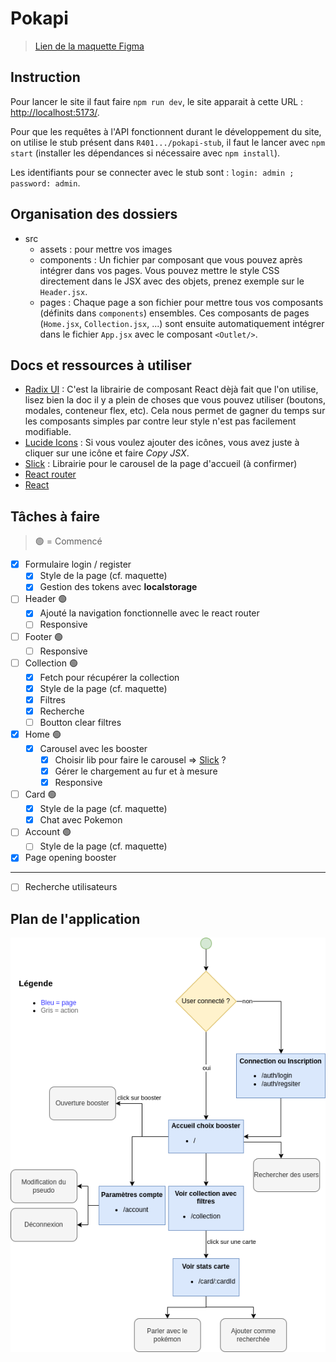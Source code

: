 # Pokapi

> [Lien de la maquette Figma](https://www.figma.com/design/psU19cATXeNnEl7xmLXVrJ/Pokemon?node-id=0-1&t=ld5RRQsjuS7JdJmA-1)

## Instruction

Pour lancer le site il faut faire `npm run dev`, le site apparait à cette URL : [http://localhost:5173/](http://localhost:5173/).

Pour que les requêtes à l'API fonctionnent durant le développement du site, on utilise le stub présent dans `R401.../pokapi-stub`, il faut le lancer avec `npm start` (installer les dépendances si nécessaire avec `npm install`).

Les identifiants pour se connecter avec le stub sont : `login: admin ; password: admin`.

## Organisation des dossiers

+ src
    + assets : pour mettre vos images
    + components : Un fichier par composant que vous pouvez après intégrer dans vos pages. Vous pouvez mettre le style CSS directement dans le JSX avec des objets, prenez exemple sur le `Header.jsx`.
    + pages : Chaque page a son fichier pour mettre tous vos composants (définits dans `components`) ensembles. Ces composants de pages (`Home.jsx`, `Collection.jsx`, ...) sont ensuite automatiquement intégrer dans le fichier `App.jsx` avec le composant `<Outlet/>`.

## Docs et ressources à utiliser

- [Radix UI](https://www.radix-ui.com/themes/docs/components/alert-dialog) : C'est la librairie de composant React dèjà fait que l'on utilise, lisez bien la doc il y a plein de choses que vous pouvez utiliser (boutons, modales, conteneur flex, etc). Cela nous permet de gagner du temps sur les composants simples par contre leur style n'est pas facilement modifiable.
- [Lucide Icons](https://lucide.dev/icons/) : Si vous voulez ajouter des icônes, vous avez juste à cliquer sur une icône et faire *Copy JSX*. 
- [Slick](https://react-slick.neostack.com/) : Librairie pour le carousel de la page d'accueil (à confirmer)
- [React router](https://reactrouter.com/start/declarative/navigating)
- [React](https://react.dev/reference/react)

## Tâches à faire

> 🟢 = Commencé

- [x] Formulaire login / register
    - [x] Style de la page (cf. maquette)
    - [x] Gestion des tokens avec **localstorage**
- [ ] Header 🟢
    - [x] Ajouté la navigation fonctionnelle avec le react router
    - [ ] Responsive
- [ ] Footer 🟢
  - [ ] Responsive
- [ ] Collection 🟢
    - [x] Fetch pour récupérer la collection
    - [x] Style de la page (cf. maquette)
    - [x] Filtres
    - [x] Recherche
    - [ ] Boutton clear filtres
- [x] Home 🟢
    - [x] Carousel avec les booster 
        - [x] Choisir lib pour faire le carousel => [Slick](https://react-slick.neostack.com/) ?
        - [x] Gérer le chargement au fur et à mesure
        - [x] Responsive
- [ ] Card 🟢 
    - [x] Style de la page (cf. maquette)
    - [x] Chat avec Pokemon
- [ ] Account 🟢
    - [ ] Style de la page (cf. maquette)
- [x] Page opening booster

---
- [ ] Recherche utilisateurs

## Plan de l'application

![plan](../../commun/Plan-app.drawio.png)
